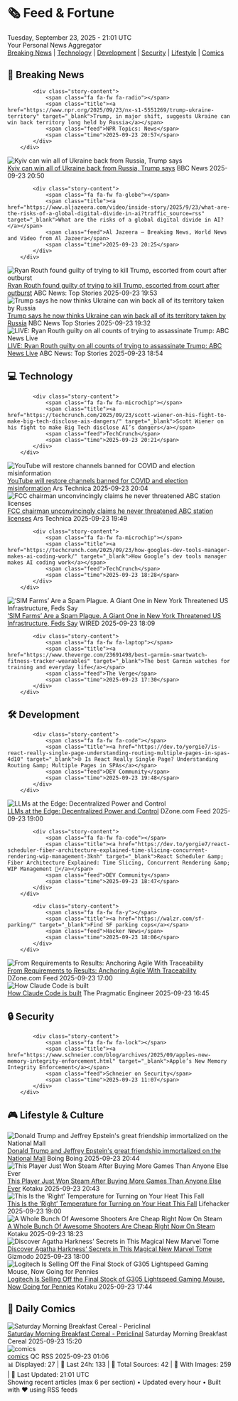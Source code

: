<!-- Processing 54 RSS feeds at 2025-09-23 21:01:44 UTC -->
<!-- Processing: Saturday Morning Breakfast Cereal -->
<!-- Processing: Penny Arcade -->
<!-- Processing: Poorly Drawn Lines -->
<!-- Processing: Garfield -->
<!-- Processing: Cyanide & Happiness -->
<!-- Processing: Girl Genius -->
<!-- Processing: CNN Top Stories -->
<!-- Processing: BBC World News -->
<!-- Processing: Al Jazeera Breaking News -->
<!-- Processing: NPR News -->
<!-- Processing: Reuters World News -->
<!-- Processing: NBC News Breaking -->
<!-- Processing: TechCrunch -->
<!-- Processing: Ars Technica -->
<!-- Processing: O'Reilly Radar -->
<!-- Processing: Lobsters Python -->
<!-- Processing: Hacker News -->
<!-- Processing: Phoronix Linux News -->
<!-- Processing: It's FOSS -->
<!-- Processing: DistroWatch -->
<!-- Processing: Linux.com -->
<!-- Processing: Red Hat Blog -->
<!-- Processing: Ubuntu Blog -->
<!-- Processing: GitHub Blog -->
<!-- Processing: GitLab Blog -->
<!-- Processing: InfoQ -->
<!-- Processing: DZone -->
<!-- Processing: Coding Horror -->
<!-- Processing: The Pragmatic Engineer -->
<!-- Processing: Kotaku -->
<!-- Processing: Boing Boing -->
<!-- Processing: Schneier on Security -->
<!-- Generated 11 new posts out of 32 feeds processed -->
<div class="newspaper-header">
    <h1 class="newspaper-title">🗞️ Feed & Fortune</h1>
    <div class="newspaper-date">Tuesday, September 23, 2025 - 21:01 UTC</div>
    <div class="newspaper-subtitle">Your Personal News Aggregator</div>
</div>

<div class="newspaper-nav">
    <a href="#breaking">Breaking News</a> |
    <a href="#tech">Technology</a> |
    <a href="#dev">Development</a> |
    <a href="#security">Security</a> |
    <a href="#lifestyle">Lifestyle</a> |
    <a href="#webcomics">Comics</a>
</div>

<div class="news-section breaking-news" id="breaking">
<h2 class="section-header">🚨 Breaking News</h2>
<div class="stories-container">
<div class="story">
            
            <div class="story-content">
                <span class="fa fa-fw fa-radio"></span>
                <span class="title"><a href="https://www.npr.org/2025/09/23/nx-s1-5551269/trump-ukraine-territory" target="_blank">Trump, in major shift, suggests Ukraine can win back territory long held by Russia</a></span>
                <span class="feed">NPR Topics: News</span>
                <span class="time">2025-09-23 20:57</span>
            </div>
        </div>
<div class="story">
            <img src="https://ichef.bbci.co.uk/ace/standard/240/cpsprodpb/3794/live/982fd820-98aa-11f0-928c-71dbb8619e94.jpg" alt="Kyiv can win all of Ukraine back from Russia, Trump says" class="story-image" loading="lazy" onerror="this.style.display='none'">
            <div class="story-content">
                <span class="fa fa-fw fa-earth-americas"></span>
                <span class="title"><a href="https://www.bbc.com/news/articles/c07vm35rryeo?at_medium=RSS&at_campaign=rss" target="_blank">Kyiv can win all of Ukraine back from Russia, Trump says</a></span>
                <span class="feed">BBC News</span>
                <span class="time">2025-09-23 20:50</span>
            </div>
        </div>
<div class="story">
            
            <div class="story-content">
                <span class="fa fa-fw fa-globe"></span>
                <span class="title"><a href="https://www.aljazeera.com/video/inside-story/2025/9/23/what-are-the-risks-of-a-global-digital-divide-in-ai?traffic_source=rss" target="_blank">What are the risks of a global digital divide in AI?</a></span>
                <span class="feed">Al Jazeera – Breaking News, World News and Video from Al Jazeera</span>
                <span class="time">2025-09-23 20:25</span>
            </div>
        </div>
<div class="story">
            <img src="https://s.abcnews.com/images/US/routh-1-ap-er-250911_1757623097433_hpMain_4x3t_384.jpg" alt="Ryan Routh found guilty of trying to kill Trump, escorted from court after outburst" class="story-image" loading="lazy" onerror="this.style.display='none'">
            <div class="story-content">
                <span class="fa fa-fw fa-tv"></span>
                <span class="title"><a href="https://abcnews.go.com/US/closing-arguments-set-trial-ryan-routh-accused-kill/story?id=125833927" target="_blank">Ryan Routh found guilty of trying to kill Trump, escorted from court after outburst</a></span>
                <span class="feed">ABC News: Top Stories</span>
                <span class="time">2025-09-23 19:53</span>
            </div>
        </div>
<div class="story">
            <img src="https://media-cldnry.s-nbcnews.com/image/upload/t_fit_1500w/rockcms/2025-09/250923-trump-zelenskyy-ch-1-3c0d07.jpg" alt="Trump says he now thinks Ukraine can win back all of its territory taken by Russia" class="story-image" loading="lazy" onerror="this.style.display='none'">
            <div class="story-content">
                <span class="fa fa-fw fa-broadcast-tower"></span>
                <span class="title"><a href="https://www.nbcnews.com/politics/white-house/major-shift-trump-says-ukraine-can-win-back-land-from-russia-rcna233287" target="_blank">Trump says he now thinks Ukraine can win back all of its territory taken by Russia</a></span>
                <span class="feed">NBC News Top Stories</span>
                <span class="time">2025-09-23 19:32</span>
            </div>
        </div>
<div class="story">
            <img src="https://s.abcnews.com/images/US/abcnewsl2-abc-ml-250107_1736267930623_hpMain_4x3t_384.jpg" alt="LIVE:  Ryan Routh guilty on all counts of trying to assassinate Trump: ABC News Live" class="story-image" loading="lazy" onerror="this.style.display='none'">
            <div class="story-content">
                <span class="fa fa-fw fa-tv"></span>
                <span class="title"><a href="https://abcnews.go.com/Live/video/abcnews-live-41463246" target="_blank">LIVE:  Ryan Routh guilty on all counts of trying to assassinate Trump: ABC News Live</a></span>
                <span class="feed">ABC News: Top Stories</span>
                <span class="time">2025-09-23 18:54</span>
            </div>
        </div>
</div>
</div>
<div class="news-section tech-news" id="tech">
<h2 class="section-header">💻 Technology</h2>
<div class="stories-container">
<div class="story">
            
            <div class="story-content">
                <span class="fa fa-fw fa-microchip"></span>
                <span class="title"><a href="https://techcrunch.com/2025/09/23/scott-wiener-on-his-fight-to-make-big-tech-disclose-ais-dangers/" target="_blank">Scott Wiener on his fight to make Big Tech disclose AI’s dangers</a></span>
                <span class="feed">TechCrunch</span>
                <span class="time">2025-09-23 20:21</span>
            </div>
        </div>
<div class="story">
            <img src="https://cdn.arstechnica.net/wp-content/uploads/2024/06/youtube-500x500.jpg" alt="YouTube will restore channels banned for COVID and election misinformation" class="story-image" loading="lazy" onerror="this.style.display='none'">
            <div class="story-content">
                <span class="fa fa-fw fa-cog"></span>
                <span class="title"><a href="https://arstechnica.com/gadgets/2025/09/youtube-will-restore-channels-banned-for-covid-and-election-misinformation/" target="_blank">YouTube will restore channels banned for COVID and election misinformation</a></span>
                <span class="feed">Ars Technica</span>
                <span class="time">2025-09-23 20:04</span>
            </div>
        </div>
<div class="story">
            <img src="https://cdn.arstechnica.net/wp-content/uploads/2025/09/brendan-carr-concordia-500x500-1758655749.jpg" alt="FCC chairman unconvincingly claims he never threatened ABC station licenses" class="story-image" loading="lazy" onerror="this.style.display='none'">
            <div class="story-content">
                <span class="fa fa-fw fa-cog"></span>
                <span class="title"><a href="https://arstechnica.com/tech-policy/2025/09/fcc-chairman-unconvincingly-claims-he-never-threatened-abc-station-licenses/" target="_blank">FCC chairman unconvincingly claims he never threatened ABC station licenses</a></span>
                <span class="feed">Ars Technica</span>
                <span class="time">2025-09-23 19:49</span>
            </div>
        </div>
<div class="story">
            
            <div class="story-content">
                <span class="fa fa-fw fa-microchip"></span>
                <span class="title"><a href="https://techcrunch.com/2025/09/23/how-googles-dev-tools-manager-makes-ai-coding-work/" target="_blank">How Google’s dev tools manager makes AI coding work</a></span>
                <span class="feed">TechCrunch</span>
                <span class="time">2025-09-23 18:28</span>
            </div>
        </div>
<div class="story">
            <img src="https://media.wired.com/photos/68d2c24fbcb92585aca08113/master/pass/sim-swat-sec-502291434.jpg" alt="‘SIM Farms’ Are a Spam Plague. A Giant One in New York Threatened US Infrastructure, Feds Say" class="story-image" loading="lazy" onerror="this.style.display='none'">
            <div class="story-content">
                <span class="fa fa-fw fa-bolt"></span>
                <span class="title"><a href="https://www.wired.com/story/sim-farm-new-york-threatened-us-infrastructure-feds-say/" target="_blank">‘SIM Farms’ Are a Spam Plague. A Giant One in New York Threatened US Infrastructure, Feds Say</a></span>
                <span class="feed">WIRED</span>
                <span class="time">2025-09-23 18:09</span>
            </div>
        </div>
<div class="story">
            
            <div class="story-content">
                <span class="fa fa-fw fa-laptop"></span>
                <span class="title"><a href="https://www.theverge.com/23691498/best-garmin-smartwatch-fitness-tracker-wearables" target="_blank">The best Garmin watches for training and everyday life</a></span>
                <span class="feed">The Verge</span>
                <span class="time">2025-09-23 17:30</span>
            </div>
        </div>
</div>
</div>
<div class="news-section dev-news" id="dev">
<h2 class="section-header">🛠️ Development</h2>
<div class="stories-container">
<div class="story">
            
            <div class="story-content">
                <span class="fa fa-fw fa-code"></span>
                <span class="title"><a href="https://dev.to/yorgie7/is-react-really-single-page-understanding-routing-multiple-pages-in-spas-4d10" target="_blank">🌐 Is React Really Single Page? Understanding Routing &amp; Multiple Pages in SPAs</a></span>
                <span class="feed">DEV Community</span>
                <span class="time">2025-09-23 19:48</span>
            </div>
        </div>
<div class="story">
            <img src="https://dz2cdn1.dzone.com/thumbnail?fid=18653290&w=600" alt="LLMs at the Edge: Decentralized Power and Control" class="story-image" loading="lazy" onerror="this.style.display='none'">
            <div class="story-content">
                <span class="fa fa-fw fa-newspaper"></span>
                <span class="title"><a href="https://dzone.com/articles/lms-edge-decentralized-power-control" target="_blank">LLMs at the Edge: Decentralized Power and Control</a></span>
                <span class="feed">DZone.com Feed</span>
                <span class="time">2025-09-23 19:00</span>
            </div>
        </div>
<div class="story">
            
            <div class="story-content">
                <span class="fa fa-fw fa-code"></span>
                <span class="title"><a href="https://dev.to/yorgie7/react-scheduler-fiber-architecture-explained-time-slicing-concurrent-rendering-wip-management-3knh" target="_blank">React Scheduler &amp; Fiber Architecture Explained: Time Slicing, Concurrent Rendering &amp; WIP Management 🚀</a></span>
                <span class="feed">DEV Community</span>
                <span class="time">2025-09-23 18:47</span>
            </div>
        </div>
<div class="story">
            
            <div class="story-content">
                <span class="fa fa-fw fa-y"></span>
                <span class="title"><a href="https://walzr.com/sf-parking/" target="_blank">Find SF parking cops</a></span>
                <span class="feed">Hacker News</span>
                <span class="time">2025-09-23 18:06</span>
            </div>
        </div>
<div class="story">
            <img src="https://dz2cdn1.dzone.com/thumbnail?fid=18639410&w=600" alt="From Requirements to Results: Anchoring Agile With Traceability" class="story-image" loading="lazy" onerror="this.style.display='none'">
            <div class="story-content">
                <span class="fa fa-fw fa-newspaper"></span>
                <span class="title"><a href="https://dzone.com/articles/anchoring-agile-with-traceability" target="_blank">From Requirements to Results: Anchoring Agile With Traceability</a></span>
                <span class="feed">DZone.com Feed</span>
                <span class="time">2025-09-23 17:00</span>
            </div>
        </div>
<div class="story">
            <img src="https://substack-post-media.s3.amazonaws.com/public/images/2a5466bf-c111-44ab-9184-01555a44d5f8_420x300.png" alt="How Claude Code is built" class="story-image" loading="lazy" onerror="this.style.display='none'">
            <div class="story-content">
                <span class="fa fa-fw fa-wrench"></span>
                <span class="title"><a href="https://newsletter.pragmaticengineer.com/p/how-claude-code-is-built" target="_blank">How Claude Code is built</a></span>
                <span class="feed">The Pragmatic Engineer</span>
                <span class="time">2025-09-23 16:45</span>
            </div>
        </div>
</div>
</div>
<div class="news-section security-news" id="security">
<h2 class="section-header">🔒 Security</h2>
<div class="stories-container">
<div class="story">
            
            <div class="story-content">
                <span class="fa fa-fw fa-lock"></span>
                <span class="title"><a href="https://www.schneier.com/blog/archives/2025/09/apples-new-memory-integrity-enforcement.html" target="_blank">Apple’s New Memory Integrity Enforcement</a></span>
                <span class="feed">Schneier on Security</span>
                <span class="time">2025-09-23 11:07</span>
            </div>
        </div>
</div>
</div>
<div class="news-section lifestyle-news" id="lifestyle">
<h2 class="section-header">🎮 Lifestyle & Culture</h2>
<div class="stories-container">
<div class="story">
            <img src="https://i0.wp.com/boingboing.net/wp-content/uploads/2025/09/donald-trump-jeffrey-epstein-holding-hands-statue-on-the-v0-rg22z0hx5xqf1.webp?fit=1080%2C810&amp;quality=55&amp;ssl=1" alt="Donald Trump and Jeffrey Epstein&#x27;s great friendship immortalized on the National Mall" class="story-image" loading="lazy" onerror="this.style.display='none'">
            <div class="story-content">
                <span class="fa fa-fw fa-arrow-right"></span>
                <span class="title"><a href="https://boingboing.net/2025/09/23/donald-trump-and-jeffrey-epsteins-great-friendship-immortalized-on-the-national-mall.html" target="_blank">Donald Trump and Jeffrey Epstein&#x27;s great friendship immortalized on the National Mall</a></span>
                <span class="feed">Boing Boing</span>
                <span class="time">2025-09-23 20:44</span>
            </div>
        </div>
<div class="story">
            <img src="https://kotaku.com/app/uploads/2025/09/Game-Collector.jpg" alt="This Player Just Won Steam After Buying More Games Than Anyone Else Ever" class="story-image" loading="lazy" onerror="this.style.display='none'">
            <div class="story-content">
                <span class="fa fa-fw fa-gamepad"></span>
                <span class="title"><a href="https://kotaku.com/steam-achievement-badge-leaderboard-collector-2000628009" target="_blank">This Player Just Won Steam After Buying More Games Than Anyone Else Ever</a></span>
                <span class="feed">Kotaku</span>
                <span class="time">2025-09-23 20:43</span>
            </div>
        </div>
<div class="story">
            <img src="https://lifehacker.com/imagery/articles/01HF2H192HSMHRTW526NY400E4/hero-image.jpg" alt="This Is the ‘Right’ Temperature for Turning on Your Heat This Fall" class="story-image" loading="lazy" onerror="this.style.display='none'">
            <div class="story-content">
                <span class="fa fa-fw fa-life-ring"></span>
                <span class="title"><a href="https://lifehacker.com/what-temperature-to-turn-on-heat-in-fall?utm_medium=RSS" target="_blank">This Is the ‘Right’ Temperature for Turning on Your Heat This Fall</a></span>
                <span class="feed">Lifehacker</span>
                <span class="time">2025-09-23 19:00</span>
            </div>
        </div>
<div class="story">
            <img src="https://kotaku.com/app/uploads/2025/09/steamfpssale.jpg" alt="A Whole Bunch Of Awesome Shooters Are Cheap Right Now On Steam" class="story-image" loading="lazy" onerror="this.style.display='none'">
            <div class="story-content">
                <span class="fa fa-fw fa-gamepad"></span>
                <span class="title"><a href="https://kotaku.com/boomer-shooter-dusk-mycopunk-demos-sale-event-boomstock-2025-pc-2000627990" target="_blank">A Whole Bunch Of Awesome Shooters Are Cheap Right Now On Steam</a></span>
                <span class="feed">Kotaku</span>
                <span class="time">2025-09-23 18:23</span>
            </div>
        </div>
<div class="story">
            <img src="https://gizmodo.com/app/uploads/2025/09/AH-cover-main.jpg" alt="Discover Agatha Harkness’ Secrets in This Magical New Marvel Tome" class="story-image" loading="lazy" onerror="this.style.display='none'">
            <div class="story-content">
                <span class="fa fa-fw fa-computer"></span>
                <span class="title"><a href="https://gizmodo.com/grimoire-of-agatha-harkness-preview-marvel-doctor-strange-scarlet-witch-2000662743" target="_blank">Discover Agatha Harkness’ Secrets in This Magical New Marvel Tome</a></span>
                <span class="feed">Gizmodo</span>
                <span class="time">2025-09-23 18:00</span>
            </div>
        </div>
<div class="story">
            <img src="https://kotaku.com/app/uploads/2025/09/logitech-g305.jpg" alt="Logitech Is Selling Off the Final Stock of G305 Lightspeed Gaming Mouse, Now Going for Pennies" class="story-image" loading="lazy" onerror="this.style.display='none'">
            <div class="story-content">
                <span class="fa fa-fw fa-gamepad"></span>
                <span class="title"><a href="https://kotaku.com/logitech-is-selling-off-the-final-stock-of-g305-lightspeed-gaming-mouse-now-going-for-pennies-2000627992" target="_blank">Logitech Is Selling Off the Final Stock of G305 Lightspeed Gaming Mouse, Now Going for Pennies</a></span>
                <span class="feed">Kotaku</span>
                <span class="time">2025-09-23 17:44</span>
            </div>
        </div>
</div>
</div>
<div class="news-section webcomics-section" id="webcomics">
<h2 class="section-header">🎨 Daily Comics</h2>
<div class="stories-container">
<div class="story">
            <img src="https://www.smbc-comics.com/comics/1758567650-20250923.png" alt="Saturday Morning Breakfast Cereal - Periclinal" class="story-image" loading="lazy" onerror="this.style.display='none'">
            <div class="story-content">
                <span class="fa fa-fw fa-smile"></span>
                <span class="title"><a href="https://www.smbc-comics.com/comic/periclinal" target="_blank">Saturday Morning Breakfast Cereal - Periclinal</a></span>
                <span class="feed">Saturday Morning Breakfast Cereal</span>
                <span class="time">2025-09-23 15:20</span>
            </div>
        </div>
<div class="story">
            <img src="http://www.questionablecontent.net/comics/5658.png" alt="comics" class="story-image" loading="lazy" onerror="this.style.display='none'">
            <div class="story-content">
                <span class="fa fa-fw fa-music"></span>
                <span class="title"><a href="http://questionablecontent.net/view.php?comic=5658" target="_blank">comics</a></span>
                <span class="feed">QC RSS</span>
                <span class="time">2025-09-23 01:06</span>
            </div>
        </div>
</div>
</div>

<div class="newspaper-footer">
    <div class="stats">
        📊 Displayed: 27 | 📅 Last 24h: 133 | 📡 Total Sources: 42 | 📸 With Images: 259 |
        🔄 Last Updated: 21:01 UTC
    </div>
    <div class="footer-note">
        Showing recent articles (max 6 per section) • Updated every hour • Built with ❤️ using RSS feeds
    </div>
</div>
